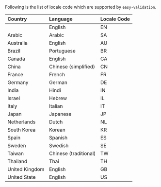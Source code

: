 Following is the list of locale code which are supported by `easy-validation`.

| **Country** | **Language** | **Locale Code** |
|:------------|:-------------|:----------------|
| 	           | English      | EN              |
| Arabic      | Arabic       | SA              |
| Australia   | English      | AU              |
| Brazil      | Portuguese   | BR              |
| Canada      | English      | CA              |
| China       | Chinese (simplified) | CN              |
| France      | French       | FR              |
| Germany     | German       | DE              |
| India       | Hindi        | IN              |
| Israel      | Hebrew       | IL              |
| Italy       | Italian      | IT              |
| Japan       | Japanese     | JP              |
| Netherlands | Dutch        | NL              |
| South Korea | Korean       | KR              |
| Spain       | Spanish      | ES              |
| Sweden      | Swedish      | SE              |
| Taiwan      | Chinese (traditional) | TW              |
| Thailand    | 	Thai        | TH              |
| United Kingdom | English      | GB              |
| United State | English      | US              |